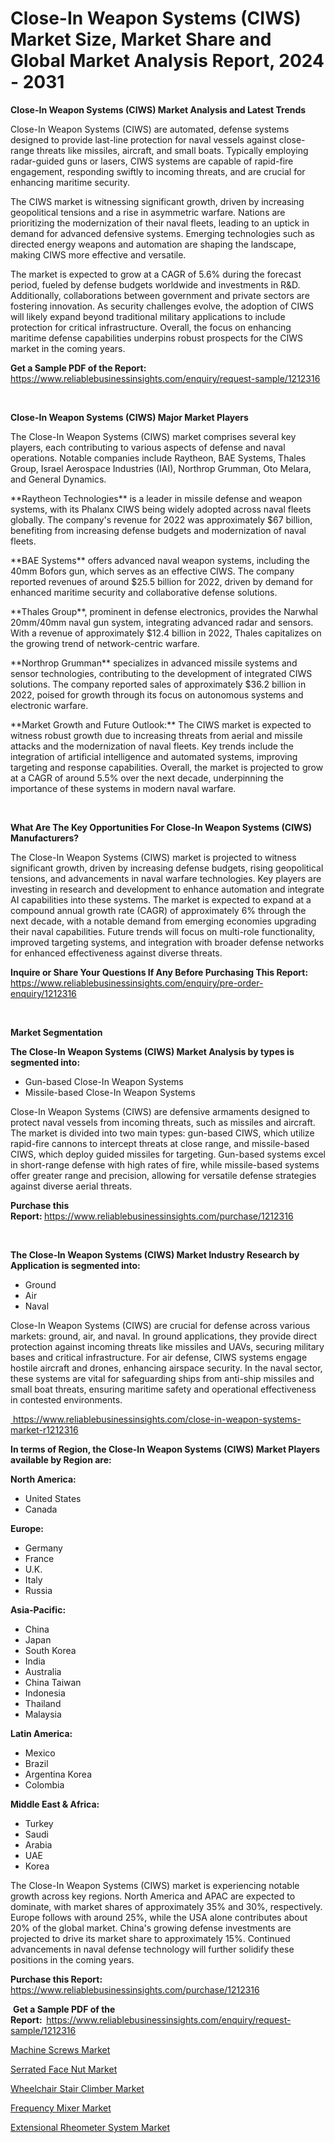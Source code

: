 <p><h1>Close-In Weapon Systems (CIWS) Market Size, Market Share and Global Market Analysis Report, 2024 - 2031</h1></p><p><strong>Close-In Weapon Systems (CIWS) Market Analysis and Latest Trends</strong></p>
<p><p>Close-In Weapon Systems (CIWS) are automated, defense systems designed to provide last-line protection for naval vessels against close-range threats like missiles, aircraft, and small boats. Typically employing radar-guided guns or lasers, CIWS systems are capable of rapid-fire engagement, responding swiftly to incoming threats, and are crucial for enhancing maritime security.</p><p>The CIWS market is witnessing significant growth, driven by increasing geopolitical tensions and a rise in asymmetric warfare. Nations are prioritizing the modernization of their naval fleets, leading to an uptick in demand for advanced defensive systems. Emerging technologies such as directed energy weapons and automation are shaping the landscape, making CIWS more effective and versatile.</p><p>The market is expected to grow at a CAGR of 5.6% during the forecast period, fueled by defense budgets worldwide and investments in R&D. Additionally, collaborations between government and private sectors are fostering innovation. As security challenges evolve, the adoption of CIWS will likely expand beyond traditional military applications to include protection for critical infrastructure. Overall, the focus on enhancing maritime defense capabilities underpins robust prospects for the CIWS market in the coming years.</p></p>
<p><strong>Get a Sample PDF of the Report:&nbsp;</strong> <a href="https://www.reliablebusinessinsights.com/enquiry/request-sample/1212316?utm_campaign=63&utm_medium=2&utm_source=Github&utm_content=ia&utm_term=17122024&utm_id=close-in-weapon-systems-ciws">https://www.reliablebusinessinsights.com/enquiry/request-sample/1212316</a></p>
<p>&nbsp;</p>
<p><strong>Close-In Weapon Systems (CIWS) Major Market Players</strong></p>
<p><p>The Close-In Weapon Systems (CIWS) market comprises several key players, each contributing to various aspects of defense and naval operations. Notable companies include Raytheon, BAE Systems, Thales Group, Israel Aerospace Industries (IAI), Northrop Grumman, Oto Melara, and General Dynamics.</p><p>**Raytheon Technologies** is a leader in missile defense and weapon systems, with its Phalanx CIWS being widely adopted across naval fleets globally. The company's revenue for 2022 was approximately $67 billion, benefiting from increasing defense budgets and modernization of naval fleets.</p><p>**BAE Systems** offers advanced naval weapon systems, including the 40mm Bofors gun, which serves as an effective CIWS. The company reported revenues of around $25.5 billion for 2022, driven by demand for enhanced maritime security and collaborative defense solutions.</p><p>**Thales Group**, prominent in defense electronics, provides the Narwhal 20mm/40mm naval gun system, integrating advanced radar and sensors. With a revenue of approximately $12.4 billion in 2022, Thales capitalizes on the growing trend of network-centric warfare.</p><p>**Northrop Grumman** specializes in advanced missile systems and sensor technologies, contributing to the development of integrated CIWS solutions. The company reported sales of approximately $36.2 billion in 2022, poised for growth through its focus on autonomous systems and electronic warfare.</p><p>**Market Growth and Future Outlook:** The CIWS market is expected to witness robust growth due to increasing threats from aerial and missile attacks and the modernization of naval fleets. Key trends include the integration of artificial intelligence and automated systems, improving targeting and response capabilities. Overall, the market is projected to grow at a CAGR of around 5.5% over the next decade, underpinning the importance of these systems in modern naval warfare.</p></p>
<p>&nbsp;</p>
<p><strong>What Are The Key Opportunities For Close-In Weapon Systems (CIWS) Manufacturers?</strong></p>
<p><p>The Close-In Weapon Systems (CIWS) market is projected to witness significant growth, driven by increasing defense budgets, rising geopolitical tensions, and advancements in naval warfare technologies. Key players are investing in research and development to enhance automation and integrate AI capabilities into these systems. The market is expected to expand at a compound annual growth rate (CAGR) of approximately 6% through the next decade, with a notable demand from emerging economies upgrading their naval capabilities. Future trends will focus on multi-role functionality, improved targeting systems, and integration with broader defense networks for enhanced effectiveness against diverse threats.</p></p>
<p><strong>Inquire or Share Your Questions If Any Before Purchasing This Report:</strong> <a href="https://www.reliablebusinessinsights.com/enquiry/pre-order-enquiry/1212316?utm_campaign=63&utm_medium=2&utm_source=Github&utm_content=ia&utm_term=17122024&utm_id=close-in-weapon-systems-ciws">https://www.reliablebusinessinsights.com/enquiry/pre-order-enquiry/1212316</a></p>
<p>&nbsp;</p>
<p><strong>Market Segmentation</strong></p>
<p><strong>The Close-In Weapon Systems (CIWS) Market Analysis by types is segmented into:</strong></p>
<p><ul><li>Gun-based Close-In Weapon Systems</li><li>Missile-based Close-In Weapon Systems</li></ul></p>
<p><p>Close-In Weapon Systems (CIWS) are defensive armaments designed to protect naval vessels from incoming threats, such as missiles and aircraft. The market is divided into two main types: gun-based CIWS, which utilize rapid-fire cannons to intercept threats at close range, and missile-based CIWS, which deploy guided missiles for targeting. Gun-based systems excel in short-range defense with high rates of fire, while missile-based systems offer greater range and precision, allowing for versatile defense strategies against diverse aerial threats.</p></p>
<p><strong>Purchase this Report:&nbsp;</strong><a href="https://www.reliablebusinessinsights.com/purchase/1212316?utm_campaign=63&utm_medium=2&utm_source=Github&utm_content=ia&utm_term=17122024&utm_id=close-in-weapon-systems-ciws">https://www.reliablebusinessinsights.com/purchase/1212316</a></p>
<p>&nbsp;</p>
<p><strong>The Close-In Weapon Systems (CIWS) Market Industry Research by Application is segmented into:</strong></p>
<p><ul><li>Ground</li><li>Air</li><li>Naval</li></ul></p>
<p><p>Close-In Weapon Systems (CIWS) are crucial for defense across various markets: ground, air, and naval. In ground applications, they provide direct protection against incoming threats like missiles and UAVs, securing military bases and critical infrastructure. For air defense, CIWS systems engage hostile aircraft and drones, enhancing airspace security. In the naval sector, these systems are vital for safeguarding ships from anti-ship missiles and small boat threats, ensuring maritime safety and operational effectiveness in contested environments.</p></p>
<p><a href="https://www.reliablebusinessinsights.com/close-in-weapon-systems-market-r1212316?utm_campaign=63&utm_medium=2&utm_source=Github&utm_content=ia&utm_term=17122024&utm_id=close-in-weapon-systems-ciws">&nbsp;https://www.reliablebusinessinsights.com/close-in-weapon-systems-market-r1212316</a></p>
<p><strong>In terms of Region, the Close-In Weapon Systems (CIWS) Market Players available by Region are:</strong></p>
<p>
    <p> <strong> North America: </strong>
        <ul>
            <li>United States</li>
            <li>Canada</li>
        </ul>
        </p> 
    <p> <strong> Europe: </strong>
        <ul>
            <li>Germany</li>
            <li>France</li>
            <li>U.K.</li>
            <li>Italy</li>
            <li>Russia</li>
        </ul>
        </p> 
    <p> <strong> Asia-Pacific: </strong>
        <ul>
            <li>China</li>
            <li>Japan</li>
            <li>South Korea</li>
            <li>India</li>
            <li>Australia</li>
            <li>China Taiwan</li>
            <li>Indonesia</li>
            <li>Thailand</li>
            <li>Malaysia</li>
        </ul>
        </p> 
    <p> <strong> Latin America: </strong>
        <ul>
            <li>Mexico</li>
            <li>Brazil</li>
            <li>Argentina Korea</li>
            <li>Colombia</li>
        </ul>
        </p> 
    <p> <strong> Middle East & Africa: </strong>
        <ul>
            <li>Turkey</li>
            <li>Saudi</li>
            <li>Arabia</li>
            <li>UAE</li>
            <li>Korea</li>
        </ul>
    </p>
    </p>
<p><p>The Close-In Weapon Systems (CIWS) market is experiencing notable growth across key regions. North America and APAC are expected to dominate, with market shares of approximately 35% and 30%, respectively. Europe follows with around 25%, while the USA alone contributes about 20% of the global market. China's growing defense investments are projected to drive its market share to approximately 15%. Continued advancements in naval defense technology will further solidify these positions in the coming years.</p></p>
<p><strong>Purchase this Report: </strong><a href="https://www.reliablebusinessinsights.com/purchase/1212316?utm_campaign=63&utm_medium=2&utm_source=Github&utm_content=ia&utm_term=17122024&utm_id=close-in-weapon-systems-ciws">https://www.reliablebusinessinsights.com/purchase/1212316</a></p>
<p>&nbsp;<strong>Get a Sample PDF of the Report:&nbsp;&nbsp;</strong><a href="https://www.reliablebusinessinsights.com/enquiry/request-sample/1212316?utm_campaign=63&utm_medium=2&utm_source=Github&utm_content=ia&utm_term=17122024&utm_id=close-in-weapon-systems-ciws">https://www.reliablebusinessinsights.com/enquiry/request-sample/1212316</a></p>
<p><strong></strong></p>
<p><p><a href="https://www.linkedin.com/pulse/whats-driving-machine-screws-market-cagr-9-expected-from-2024-wjtif?utm_campaign=63&utm_medium=2&utm_source=Github&utm_content=ia&utm_term=17122024&utm_id=close-in-weapon-systems-ciws">Machine Screws Market</a></p><p><a href="https://github.com/millionkaryn68/Market-Research-Report-List-1/blob/main/serrated-face-nut-market.md?utm_campaign=63&utm_medium=2&utm_source=Github&utm_content=ia&utm_term=17122024&utm_id=close-in-weapon-systems-ciws">Serrated Face Nut Market</a></p><p><a href="https://www.linkedin.com/pulse/market-challenges-sales-volume-forecast-research-wheelchair-stair-9bive?utm_campaign=63&utm_medium=2&utm_source=Github&utm_content=ia&utm_term=17122024&utm_id=close-in-weapon-systems-ciws">Wheelchair Stair Climber Market</a></p><p><a href="https://www.linkedin.com/pulse/forecast-of77-cagr-study-frequency-mixer-market-analysis-report-ye9gf?utm_campaign=63&utm_medium=2&utm_source=Github&utm_content=ia&utm_term=17122024&utm_id=close-in-weapon-systems-ciws">Frequency Mixer Market</a></p><p><a href="https://github.com/JubayerMia832/Market-Research-Report-List-1/blob/main/extensional-rheometer-system-market.md?utm_campaign=63&utm_medium=2&utm_source=Github&utm_content=ia&utm_term=17122024&utm_id=close-in-weapon-systems-ciws">Extensional Rheometer System Market</a></p></p>
